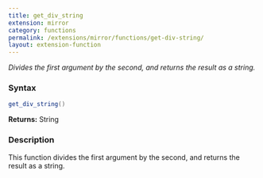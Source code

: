 ```yaml
---
title: get_div_string
extension: mirror
category: functions
permalink: /extensions/mirror/functions/get-div-string/
layout: extension-function
---
```


_Divides the first argument by the second, and returns the result as a string._

### Syntax ###
```cs
get_div_string()
```

**Returns:** String

### Description

This function divides the first argument by the second, and returns the result as a string. 


